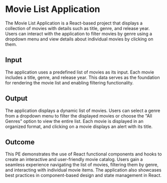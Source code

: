 # Movie List Application

The Movie List Application is a React-based project that displays a collection of movies with details such as title, genre, and release year. Users can interact with the application to filter movies by genre using a dropdown menu and view details about individual movies by clicking on them.

## Input

The application uses a predefined list of movies as its input. Each movie includes a title, genre, and release year. This data serves as the foundation for rendering the movie list and enabling filtering functionality.

## Output

The application displays a dynamic list of movies. Users can select a genre from a dropdown menu to filter the displayed movies or choose the "All Genres" option to view the entire list. Each movie is displayed in an organized format, and clicking on a movie displays an alert with its title.

## Outcome

This PE demonstrates the use of React functional components and hooks to create an interactive and user-friendly movie catalog. Users gain a seamless experience navigating the list of movies, filtering them by genre, and interacting with individual movie items. The application also showcases best practices in component-based design and state management in React.
